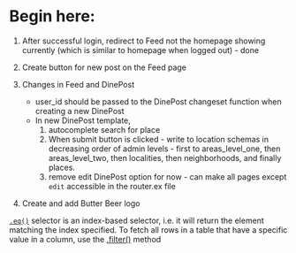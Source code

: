 # Begin here:

1. After successful login, redirect to Feed not the homepage showing currently (which is similar to homepage when logged out) - done

2. Create button for new post on the Feed page

3. Changes in Feed and DinePost
      - user_id should be passed to the DinePost changeset function when creating a new DinePost
      - In new DinePost template,
        1. autocomplete search for place
        2. When submit button is clicked - write to location schemas in decreasing order of admin levels - first to areas_level_one, then areas_level_two, then localities, then neighborhoods, and finally places.
        3. remove edit DinePost option for now - can make all pages except `edit` accessible in the router.ex file

4. Create and add Butter Beer logo

[`.eq()`](https://api.jquery.com/eq-selector/) 
selector is an index-based selector, i.e. it will return the element matching the index specified. To fetch all rows in a table that have a specific value in a column, use the [.filter()]() method
